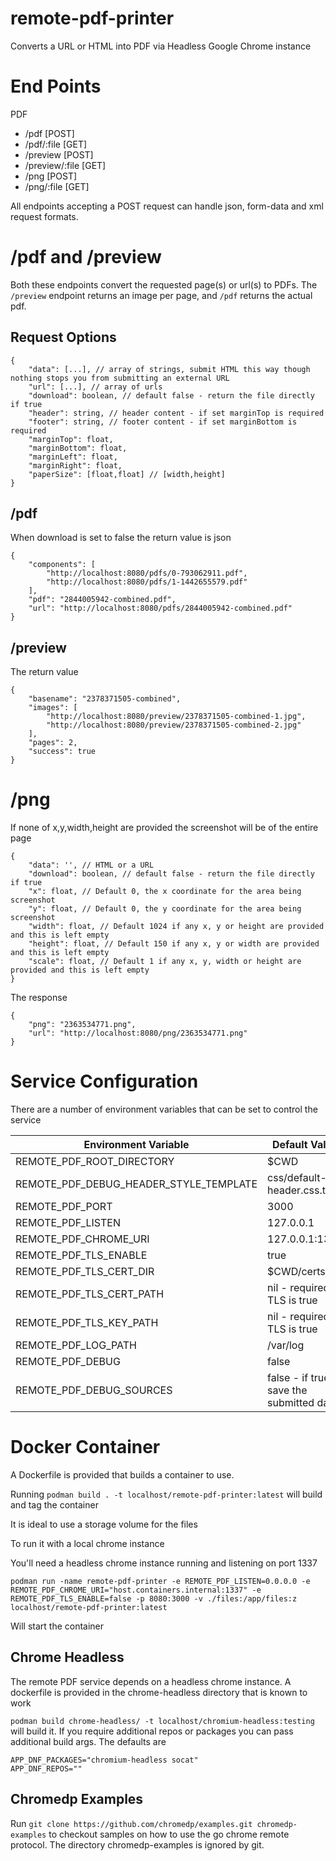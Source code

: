 # remote-pdf-printer
Converts a URL or HTML into PDF via Headless Google Chrome instance

# End Points

PDF
* /pdf [POST]
* /pdf/:file [GET]
* /preview [POST]
* /preview/:file [GET]
* /png [POST]
* /png/:file [GET]

All endpoints accepting a POST request can handle json, form-data and xml request formats.

# /pdf and /preview

Both these endpoints convert the requested page(s) or url(s) to PDFs. The `/preview` endpoint returns an image per page, and `/pdf` returns the actual pdf.

## Request Options
```
{
    "data": [...], // array of strings, submit HTML this way though nothing stops you from submitting an external URL
    "url": [...], // array of urls
    "download": boolean, // default false - return the file directly if true
    "header": string, // header content - if set marginTop is required
    "footer": string, // footer content - if set marginBottom is required
    "marginTop": float,
    "marginBottom": float,
    "marginLeft": float,
    "marginRight": float,
    "paperSize": [float,float] // [width,height]
}
```

## /pdf

When download is set to false the return value is json

```
{
    "components": [
        "http://localhost:8080/pdfs/0-793062911.pdf",
        "http://localhost:8080/pdfs/1-1442655579.pdf"
    ],
    "pdf": "2844005942-combined.pdf",
    "url": "http://localhost:8080/pdfs/2844005942-combined.pdf"
}
```

## /preview

The return value
```
{
    "basename": "2378371505-combined",
    "images": [
        "http://localhost:8080/preview/2378371505-combined-1.jpg",
        "http://localhost:8080/preview/2378371505-combined-2.jpg"
    ],
    "pages": 2,
    "success": true
}
```

# /png

If none of x,y,width,height are provided the screenshot will be of the entire page

```
{
    "data": '', // HTML or a URL
    "download": boolean, // default false - return the file directly if true
    "x": float, // Default 0, the x coordinate for the area being screenshot
    "y": float, // Default 0, the y coordinate for the area being screenshot
    "width": float, // Default 1024 if any x, y or height are provided and this is left empty
    "height": float, // Default 150 if any x, y or width are provided and this is left empty
    "scale": float, // Default 1 if any x, y, width or height are provided and this is left empty
}
```

The response

```
{
    "png": "2363534771.png",
    "url": "http://localhost:8080/png/2363534771.png"
}
```

# Service Configuration

There are a number of environment variables that can be set to control the service

| Environment Variable                   | Default Value                               |
| -------------------------------------- | ------------------------------------------- |
| REMOTE_PDF_ROOT_DIRECTORY              | $CWD                                        |
| REMOTE_PDF_DEBUG_HEADER_STYLE_TEMPLATE | css/default-header.css.txt                  |
| REMOTE_PDF_PORT                        | 3000                                        |
| REMOTE_PDF_LISTEN                      | 127.0.0.1                                   |
| REMOTE_PDF_CHROME_URI                  | 127.0.0.1:1337                              |
| REMOTE_PDF_TLS_ENABLE                  | true                                        |
| REMOTE_PDF_TLS_CERT_DIR                | $CWD/certs                                  |
| REMOTE_PDF_TLS_CERT_PATH               | nil - required if TLS is true               |
| REMOTE_PDF_TLS_KEY_PATH                | nil - required if TLS is true               |
| REMOTE_PDF_LOG_PATH                    | /var/log                                    |
| REMOTE_PDF_DEBUG                       | false                                       |
| REMOTE_PDF_DEBUG_SOURCES               | false - if true save the submitted data     |


# Docker Container

A Dockerfile is provided that builds a container to use.

Running `podman build . -t localhost/remote-pdf-printer:latest` will build and tag the container

It is ideal to use a storage volume for the files

To run it with a local chrome instance

You'll need a headless chrome instance running and listening on port 1337

`podman run -name remote-pdf-printer -e REMOTE_PDF_LISTEN=0.0.0.0 -e REMOTE_PDF_CHROME_URI="host.containers.internal:1337" -e REMOTE_PDF_TLS_ENABLE=false -p 8080:3000 -v ./files:/app/files:z localhost/remote-pdf-printer:latest`

Will start the container

## Chrome Headless

The remote PDF service depends on a headless chrome instance. A dockerfile is provided in the chrome-headless directory that is known to work

`podman build chrome-headless/ -t localhost/chromium-headless:testing` will build it. If you require additional repos or packages you can pass additional build args. The defaults are 

```
APP_DNF_PACKAGES="chromium-headless socat"
APP_DNF_REPOS=""
```


## Chromedp Examples

Run `git clone https://github.com/chromedp/examples.git chromedp-examples` to checkout samples on how to use the go chrome remote protocol. The directory chromedp-examples is ignored by git.